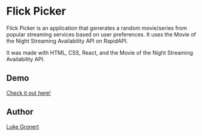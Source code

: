 
# Flick Picker

Flick Picker is an application that generates a 
random movie/series from popular streaming services 
based on user preferences. It uses the Movie of the 
Night Streaming Availability API on RapidAPI.

It was made with HTML, CSS, React, and the Movie of 
the Night Streaming Availability API.




## Demo

[Check it out here!](https://www.lukegronert.com/Flick-Picker)


## Author

[Luke Gronert](https://www.lukegronert.com)

